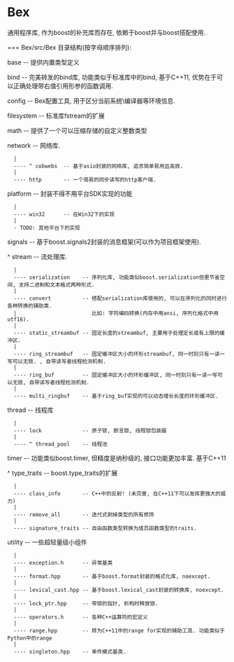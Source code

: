Bex
===

通用程序库, 作为boost的补充库而存在, 依赖于boost并与boost搭配使用.

===
Bex/src/Bex 目录结构(按字母顺序排列):

  base          -- 提供内置类型定义
  
  bind          -- 完美转发的bind库, 功能类似于标准库中的bind, 基于C++11, 优势在于可以正确处理带右值引用形参的函数调用.
  
  config        -- Bex配置工具, 用于区分当前系统\编译器等环境信息.
  
  filesystem    -- 标准库fstream的扩展
  
  math          -- 提供了一个可以压缩存储的自定义整数类型
  
  network       -- 网络库.
  
      |
      ---- ^ cobwebs  -- 基于asio封装的网络库, 追求简单易用且高效.
      |
      ---- http       -- 一个简易的同步读写的http客户端.
      
  platform            -- 封装不得不用平台SDK实现的功能
  
      |
      ---- win32      -- 在Win32下的实现
      |
      - TODO: 其他平台下的实现
      
  signals     -- 基于boost.signals2封装的消息框架(可以作为项目框架使用).
  
  ^ stream      -- 流处理库.
  
      |
      ---- serialization    -- 序列化库, 功能类似boost.serialization但更节省空间, 支持二进制和文本格式两种形式.
      |
      ---- convert          -- 搭配serialization库使用的, 可以在序列化的同时进行各种转换的辅助类. 
      |                        比如: 字符编码转换(内存中用ansi, 序列化格式中用utf16).
      |
      ---- static_streambuf -- 固定长度的streambuf, 主要用于处理定长或有上限的缓冲区.
      |
      ---- ring_streambuf   -- 固定缓冲区大小的环形streambuf, 同一时刻只有一读一写可以无锁. , 自带读写者线程检测机制.
      |
      ---- ring_buf         -- 固定缓冲区大小的环形缓冲区, 同一时刻只有一读一写可以无锁, 自带读写者线程检测机制.
      |
      ---- multi_ringbuf    -- 基于ring_buf实现的可以动态增长长度的环形缓冲区.

  thread        -- 线程库
  
      |
      ---- lock             -- 原子锁, 断言锁, 线程锁包装器
      |
      ---- ^ thread_pool    -- 线程池
      
  timer         -- 功能类似boost.timer, 但精度是纳秒级的, 接口功能更加丰富. 基于C++11
  
  ^ type_traits -- boost.type_traits的扩展
  
      |
      ---- class_info       -- C++中的反射! (未完善, 在C++11下可以发挥更强大的威力)
      |
      ---- remove_all       -- 迭代式剥掉类型的所有修饰
      |
      ---- signature_traits -- 自由函数类型转换为成员函数类型的traits.

  utility       -- 一些超轻量级小组件
  
      |
      ---- exception.h      -- 异常基类
      |
      ---- format.hpp       -- 基于boost.format封装的格式化库, noexcept.
      |
      ---- lexical_cast.hpp -- 基于boost.lexical_cast封装的转换库, noexcept.
      |
      ---- lock_ptr.hpp     -- 带锁的指针, 析构时释放锁.
      |
      ---- operators.h      -- 各种C++运算符的宏定义
      |
      ---- range.hpp        -- 转为C++11中的range for实现的辅助工具. 功能类似于Python中的range
      |
      ---- singleton.hpp    -- 单件模式基类.











      
      

